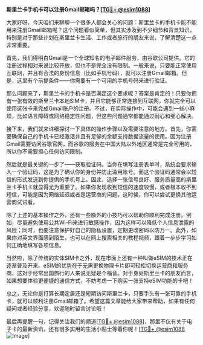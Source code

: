 **斯里兰卡手机卡可以注册Gmail邮箱吗？[[TG💪+ @esim1088](https://t.me/s/esim1088)]**

大家好呀，今天咱们来聊聊一个很多人都会关心的问题：斯里兰卡的手机卡能不能用来注册Gmail邮箱呢？这个问题看似简单，但其实涉及到不少细节和背景知识，特别是对于那些计划在斯里兰卡生活、工作或者旅行的朋友来说，了解清楚这一点非常重要。

首先，我们得明白Gmail是一个全球知名的电子邮件服务，由谷歌公司提供。它的注册过程相对来说比较开放，但也不是完全没有限制。一般来说，只要能正常使用互联网，并且有合法的身份信息（比如手机号码），就可以注册Gmail邮箱。但是，这里有个前提条件——你需要有一个可用的手机号码来进行验证。

那么问题来了，斯里兰卡的手机卡是否满足这个要求呢？答案是肯定的！只要你拥有一张有效的斯里兰卡本地SIM卡，并且它能够正常连接到互联网，你就完全可以使用这张卡来完成Gmail账户的注册。不过，在实际操作中，可能会遇到一些小麻烦，比如语言障碍或网络稳定性问题，但这些问题通常都能通过耐心和细心解决。

接下来，我们就来详细探讨一下具体的操作步骤以及需要注意的地方。首先，你需要确保自己的手机卡已经激活并且有足够的余额支持数据流量的使用。因为注册Gmail需要访问谷歌官网，而谷歌的服务在中国大陆以外地区通常是完全可用的，所以你不需要担心任何访问限制。

然后就是最关键的一步了——获取验证码。当你在填写注册表单时，系统会要求输入一个验证码，这是为了确认你的身份并防止滥用账号。而这个验证码通常会以短信的形式发送到你提供的手机号上。因此，选择一张信号良好、服务质量高的斯里兰卡手机卡就显得尤为重要了。如果你发现收到短信的速度较慢，或者根本收不到短信，可能是因为网络延迟或者是运营商的问题。这时候，你可以尝试更换其他运营商试试看。

除了上述的基本操作之外，还有一些额外的小技巧可以帮助你顺利完成注册。例如，尽量避免使用公共Wi-Fi来进行敏感操作，因为这样可以降低个人信息泄露的风险；同时，也要注意保护好自己的隐私设置，定期更改密码以防万一。此外，如果你对英文界面感到陌生，也可以在网上搜索相关的教程视频，跟着一步步学习如何正确地填写各项信息。

当然啦，除了传统的实体SIM卡之外，现在市面上还有一种叫做eSIM的技术正在逐渐普及开来。eSIM的优势在于无需更换物理卡片即可轻松切换运营商和服务商，这对于经常出国旅行的人来说无疑是个福音。对于身处斯里兰卡的朋友而言，如果想要体验更便捷的通信方式，不妨考虑一下购买一张支持eSIM功能的卡吧！

总之，无论你是打算长期定居还是短期访问斯里兰卡，只要手头有一张可靠的手机卡，就可以顺利注册Gmail邮箱了。希望这篇文章能给大家带来帮助，如果有任何疑问或者经验分享，欢迎随时留言讨论哦！

最后再提醒一句，记得关注我们的频道[[TG💪+ @esim1088](https://t.me/s/esim1088)]，那里不仅有关于电子卡的最新资讯，还有很多实用的生活小贴士等着你呢！[[TG💪+ @esim1088](https://t.me/s/esim1088) ![Image](https://i.postimg.cc/4NQfJmqS/Snipaste-2025-05-13-00-14-12.png)]